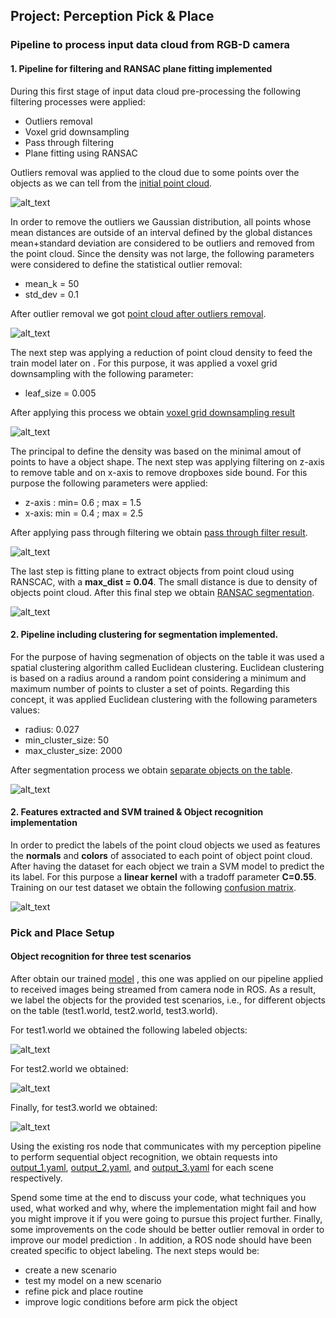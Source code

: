 ## Project: Perception Pick & Place
[point cloud after outliers removal]: https://github.com/BrunoEduardoCSantos/3D-Perception/blob/master/PR2-PERCEPTION/outliersremoval.PNG
[initial point cloud]:https://github.com/BrunoEduardoCSantos/3D-Perception/blob/master/PR2-PERCEPTION/initialPC.PNG
[voxel grid downsampling result]:https://github.com/BrunoEduardoCSantos/3D-Perception/blob/master/PR2-PERCEPTION/voxelgrid.PNG
[pass through filter result]: https://github.com/BrunoEduardoCSantos/3D-Perception/blob/master/PR2-PERCEPTION/pass.PNG
[RANSAC segmentation]:https://github.com/BrunoEduardoCSantos/3D-Perception/blob/master/PR2-PERCEPTION/ransac.PNG
[separate objects on the table]: https://github.com/BrunoEduardoCSantos/3D-Perception/blob/master/PR2-PERCEPTION/euclidean_clustering.PNG
[confusion matrix]:https://github.com/BrunoEduardoCSantos/3D-Perception/blob/master/PR2-PERCEPTION/normalizedconfusionmatrix.PNG
[label object 3]: https://github.com/BrunoEduardoCSantos/3D-Perception/blob/master/PR2-PERCEPTION/LabelObjects.PNG
[label object 2]:https://github.com/BrunoEduardoCSantos/3D-Perception/blob/master/PR2-PERCEPTION/labelobjects2.PNG
[label object 1]: https://github.com/BrunoEduardoCSantos/3D-Perception/blob/master/PR2-PERCEPTION/LabelObjects1.PNG
[output_1.yaml]: https://github.com/BrunoEduardoCSantos/3D-Perception/tree/master/PR2-PERCEPTION/outputs/output_1.yaml
[output_2.yaml]: https://github.com/BrunoEduardoCSantos/3D-Perception/tree/master/PR2-PERCEPTION/outputs/outputs/output_2.yaml
[output_3.yaml]: https://github.com/BrunoEduardoCSantos/3D-Perception/tree/master/PR2-PERCEPTION/outputs/output_3.yaml
[model]: https://github.com/BrunoEduardoCSantos/3D-Perception/tree/master/PR2-PERCEPTION/outputs/model.sav
### Pipeline to process input data cloud from RGB-D camera 
#### 1. Pipeline for filtering and RANSAC plane fitting implemented
During this first stage of input data cloud pre-processing the following filtering processes were applied:
* Outliers removal
* Voxel grid downsampling
* Pass through filtering
* Plane fitting using RANSAC

Outliers removal was applied to the cloud due to some points over the objects as we can tell from the [initial point cloud].

![alt_text][initial point cloud]

In order to remove the outliers we Gaussian distribution, all points whose mean distances are outside of an interval defined by the global distances mean+standard deviation are considered to be outliers and removed from the point cloud. Since the density was not large, the following parameters were considered to define the statistical outlier removal:
* mean_k = 50
* std_dev = 0.1

After outlier removal we got [point cloud after outliers removal].

![alt_text][point cloud after outliers removal]

The next step was applying a reduction of point cloud density to feed the train model later on . For this purpose, it was applied a voxel grid downsampling with the following parameter:
* leaf_size = 0.005 

After applying this process we obtain [voxel grid downsampling result]

![alt_text][voxel grid downsampling result]

The principal to define the density was based on the minimal amout of points to have a object shape.
The next step was applying filtering on z-axis to remove table and on x-axis to remove dropboxes side bound. 
For this purpose the following parameters were applied:
* z-axis : min=  0.6 ; max = 1.5
* x-axis: min = 0.4 ; max = 2.5 

After applying pass through filtering we obtain [pass through filter result].

![alt_text][pass through filter result]


The last step is fitting plane to extract objects from point cloud using RANSCAC, with a **max_dist = 0.04**. The small distance is due to density of  objects point cloud.
After this final step we obtain [RANSAC segmentation].

![alt_text][RANSAC segmentation]

#### 2. Pipeline including clustering for segmentation implemented.

For the purpose of having segmenation of objects on the table it was used a spatial clustering algorithm called Euclidean clustering. 
Euclidean clustering is based on a radius around a random point considering a minimum and maximum number of points to cluster a set of points. 
Regarding this concept, it was applied Euclidean clustering with the following parameters values:

* radius: 0.027
* min_cluster_size: 50
* max_cluster_size: 2000

After segmentation process we obtain [separate objects on the table]. 

![alt_text][separate objects on the table]

#### 2.  Features extracted and SVM trained &  Object recognition implementation

In order to predict the labels of the point cloud objects we used as features the **normals** and **colors** of associated to each point of object point cloud. After having the dataset for each object we train a SVM model to predict the its label. For this purpose a **linear kernel** with a tradoff parameter **C=0.55**. Training on our test dataset we obtain the following [confusion matrix].

![alt_text][confusion matrix]


### Pick and Place Setup

#### Object recognition for three test scenarios
After obtain our trained [model] , this one was applied on our pipeline applied to received images  being streamed from camera node in ROS.
As a result, we label the objects for the provided test scenarios, i.e., for different objects on the table (test1.world, test2.world, test3.world).

For test1.world we obtained the following labeled objects:

![alt_text][label object 1]

For test2.world we obtained:

![alt_text][label object 2]

Finally, for test3.world we obtained:

![alt_text][label object 3]

Using the existing ros node that communicates with my perception pipeline to perform sequential object recognition, we obtain requests into [output_1.yaml], [output_2.yaml], and [output_3.yaml] for each scene respectively.

Spend some time at the end to discuss your code, what techniques you used, what worked and why, where the implementation might fail and how you might improve it if you were going to pursue this project further. 
Finally, some improvements on the code should be better outlier removal in order to improve our model prediction . In addition, a ROS node should have been created specific to object labeling. The next steps would be:
* create a new scenario 
* test my model on a new scenario  
* refine pick and place routine 
* improve logic conditions before arm pick the object




